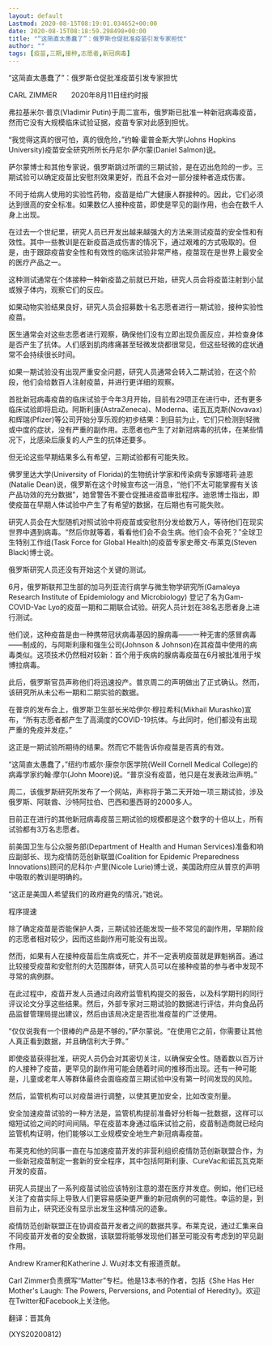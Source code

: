 ```yaml
---
layout: default
Lastmod: 2020-08-15T08:19:01.034652+00:00
date: 2020-08-15T08:18:59.298498+00:00
title: "“这简直太愚蠢了”：俄罗斯仓促批准疫苗引发专家担忧"
author: ""
tags: [疫苗,三期,接种,志愿者,新冠病毒]
---
```


“这简直太愚蠢了”：俄罗斯仓促批准疫苗引发专家担忧

CARL ZIMMER　　2020年8月11日纽约时报

弗拉基米尔·普京(Vladimir Putin)于周二宣布，俄罗斯已批准一种新冠病毒疫苗，然而它没有大规模临床试验证据，疫苗专家对此感到担忧。

“我觉得这真的很可怕，真的很危险，”约翰·霍普金斯大学(Johns Hopkins University)疫苗安全研究所所长丹尼尔·萨尔蒙(Daniel Salmon)说。

萨尔蒙博士和其他专家说，俄罗斯跳过所谓的三期试验，是在迈出危险的一步。三期试验可以确定疫苗比安慰剂效果更好，而且不会对一部分接种者造成伤害。

不同于给病人使用的实验性药物，疫苗是给广大健康人群接种的。因此，它们必须达到很高的安全标准。如果数亿人接种疫苗，即使是罕见的副作用，也会在数千人身上出现。

在过去一个世纪里，研究人员已开发出越来越强大的方法来测试疫苗的安全性和有效性。其中一些教训是在新疫苗造成伤害的情况下，通过艰难的方式吸取的。但是，由于跟踪疫苗安全性和有效性的临床试验非常严格，疫苗现在是世界上最安全的医疗产品之一。

这种测试通常在个体接种一种新疫苗之前就已开始，研究人员会将疫苗注射到小鼠或猴子体内，观察它们的反应。

如果动物实验结果良好，研究人员会招募数十名志愿者进行一期试验，接种实验性疫苗。

医生通常会对这些志愿者进行观察，确保他们没有立即出现负面反应，并检查身体是否产生了抗体。人们感到肌肉疼痛甚至轻微发烧都很常见，但这些轻微的症状通常不会持续很长时间。

如果一期试验没有出现严重安全问题，研究人员通常会转入二期试验，在这个阶段，他们会给数百人注射疫苗，并进行更详细的观察。

首批新冠病毒疫苗的临床试验于今年3月开始，目前有29项正在进行中，还有更多临床试验即将启动。阿斯利康(AstraZeneca)、Moderna、诺瓦瓦克斯(Novavax)和辉瑞(Pfizer)等公司开始分享乐观的初步结果：到目前为止，它们只检测到轻微或中度的症状，没有严重的副作用。志愿者也产生了对新冠病毒的抗体，在某些情况下，比感染后康复的人产生的抗体还要多。

但无论这些早期结果多么有希望，三期试验都有可能失败。

佛罗里达大学(University of Florida)的生物统计学家和传染病专家娜塔莉·迪恩(Natalie Dean)说，俄罗斯在这个时候宣布这一消息，“他们不太可能掌握有关该产品功效的充分数据”，她曾警告不要仓促推进疫苗审批程序。迪恩博士指出，即使疫苗在早期人体试验中产生了有希望的数据，在后期也有可能失败。

研究人员会在大型随机对照试验中将疫苗或安慰剂分发给数万人，等待他们在现实世界中遇到病毒。“然后你就等着，看看他们会不会生病。他们会不会死？”全球卫生特别工作组(Task Force for Global Health)的疫苗专家史蒂文·布莱克(Steven Black)博士说。

俄罗斯研究人员还没有开始这个关键的测试。

6月，俄罗斯联邦卫生部的加马列亚流行病学与微生物学研究所(Gamaleya Research Institute of Epidemiology and Microbiology) 登记了名为Gam-COVID-Vac Lyo的疫苗一期和二期联合试验。研究人员计划在38名志愿者身上进行测试。

他们说，这种疫苗是由一种携带冠状病毒基因的腺病毒——一种无害的感冒病毒——制成的，与阿斯利康和强生公司(Johnson & Johnson)在其疫苗中使用的病毒类似。这项技术仍然相对较新：首个用于疾病的腺病毒疫苗在6月被批准用于埃博拉病毒。

此后，俄罗斯官员声称他们将迅速投产。普京周二的声明做出了正式确认。然而，该研究所从未公布一期和二期实验的数据。

在普京的发布会上，俄罗斯卫生部长米哈伊尔·穆拉希科(Mikhail Murashko)宣布，“所有志愿者都产生了高滴度的COVID-19抗体。与此同时，他们都没有出现严重的免疫并发症。”

这正是一期试验所期待的结果。然而它不能告诉你疫苗是否真的有效。

“这简直太愚蠢了，”纽约市威尔·康奈尔医学院(Weill Cornell Medical College)的病毒学家约翰·摩尔(John Moore)说。“普京没有疫苗，他只是在发表政治声明。”

周二，该俄罗斯研究所发布了一个网站，声称将于第二天开始一项三期试验，涉及俄罗斯、阿联酋、沙特阿拉伯、巴西和墨西哥的2000多人。

目前正在进行的其他新冠病毒疫苗三期试验的规模都是这个数字的十倍以上，所有试验都有3万名志愿者。

前美国卫生与公众服务部(Department of Health and Human Services)准备和响应副部长、现为疫情防范创新联盟(Coalition for Epidemic Preparedness Innovations)顾问的尼科尔·卢里(Nicole Lurie)博士说，美国政府应从普京的声明中吸取的教训是明确的。

“这正是美国人希望我们的政府避免的情况，”她说。

程序提速

除了确定疫苗是否能保护人类，三期试验还能发现一些不常见的副作用，早期阶段的志愿者相对较少，因而这些副作用可能没有出现。

然而，如果有人在接种疫苗后生病或死亡，并不一定表明疫苗就是罪魁祸首。通过比较接受疫苗和安慰剂的大范围群体，研究人员可以在接种疫苗的参与者中发现不寻常的病例群。

在此过程中，疫苗开发人员通过向政府监管机构提交的报告，以及科学期刊的同行评议论文分享这些结果。然后，外部专家对三期试验的数据进行评估，并向食品药品监督管理局提出建议，然后由该局决定是否批准疫苗的广泛使用。

“仅仅说我有一个很棒的产品是不够的，”萨尔蒙说。“在使用它之前，你需要让其他人真正看到数据，并且确信利大于弊。”

即使疫苗获得批准，研究人员仍会对其密切关注，以确保安全性。随着数以百万计的人接种了疫苗，更罕见的副作用可能会随着时间的推移而出现。还有一种可能是，儿童或老年人等群体最终会面临疫苗三期试验中没有第一时间发现的风险。

然后，监管机构可以对疫苗进行调整，以使其更加安全，比如改变剂量。

安全加速疫苗试验的一种方法是，监管机构提前准备好分析每一批数据，这样可以缩短试验之间的时间间隔。早在疫苗本身通过临床试验之前，疫苗制造商就已经向监管机构证明，他们能够以工业规模安全地生产新冠病毒疫苗。

布莱克和他的同事一直在与加速疫苗开发的非营利组织疫情防范创新联盟合作，为一些新冠疫苗制定一套新的安全程序，其中包括阿斯利康、CureVac和诺瓦瓦克斯开发的疫苗。

研究人员提出了一系列疫苗试验应该特别注意的潜在医疗并发症。例如，他们已经关注了疫苗实际上导致人们更容易感染更严重的新冠病例的可能性。幸运的是，到目前为止，研究还没有显示出发生这种情况的迹象。

疫情防范创新联盟正在协调疫苗开发者之间的数据共享。布莱克说，通过汇集来自不同疫苗开发者的安全数据，该联盟将能够发现他们甚至可能没有考虑到的罕见副作用。

Andrew Kramer和Katherine J. Wu对本文有报道贡献。

Carl Zimmer负责撰写“Matter”专栏。他是13本书的作者，包括《She Has Her Mother's Laugh: The Powers, Perversions, and Potential of Heredity》。欢迎在Twitter和Facebook上关注他。

翻译：晋其角

(XYS20200812)

